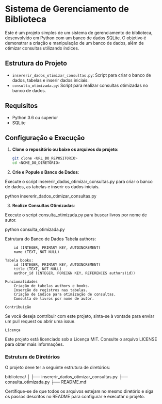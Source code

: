 # Sistema de Gerenciamento de Biblioteca

Este é um projeto simples de um sistema de gerenciamento de biblioteca, desenvolvido em Python com um banco de dados SQLite. O objetivo é demonstrar a criação e manipulação de um banco de dados, além de otimizar consultas utilizando índices.

## Estrutura do Projeto

- `insererir_dados_otimizar_consultas.py`: Script para criar o banco de dados, tabelas e inserir dados iniciais.
- `consulta_otimizada.py`: Script para realizar consultas otimizadas no banco de dados.

## Requisitos

- Python 3.6 ou superior
- SQLite

## Configuração e Execução

1. **Clone o repositório ou baixe os arquivos do projeto**:

   ```bash
   git clone <URL_DO_REPOSITORIO>
   cd <NOME_DO_DIRETORIO>


2. **Crie e Popule o Banco de Dados**:

Execute o script insererir_dados_otimizar_consultas.py para criar o banco de dados, as tabelas e inserir os dados iniciais.

python insererir_dados_otimizar_consultas.py


3. **Realize Consultas Otimizadas**:

Execute o script consulta_otimizada.py para buscar livros por nome de autor.

python consulta_otimizada.py

Estrutura do Banco de Dados
    Tabela authors:

        id (INTEGER, PRIMARY KEY, AUTOINCREMENT)
        name (TEXT, NOT NULL)

    Tabela books:
        id (INTEGER, PRIMARY KEY, AUTOINCREMENT)
        title (TEXT, NOT NULL)
        author_id (INTEGER, FOREIGN KEY, REFERENCES authors(id))

    Funcionalidades
        Criação de tabelas authors e books.
        Inserção de registros nas tabelas.
        Criação de índice para otimização de consultas.
        Consulta de livros por nome de autor.

    Contribuição

Se você deseja contribuir com este projeto, sinta-se à vontade para enviar um pull request ou abrir uma issue.

    Licença

Este projeto está licenciado sob a Licença MIT. Consulte o arquivo LICENSE para obter mais informações.


### Estrutura de Diretórios

O projeto deve ter a seguinte estrutura de diretórios:

biblioteca/
│
├── insererir_dados_otimizar_consultas.py
├── consulta_otimizada.py
├── README.md

Certifique-se de que todos os arquivos estejam no mesmo diretório e siga os passos descritos no README para configurar e executar o projeto.